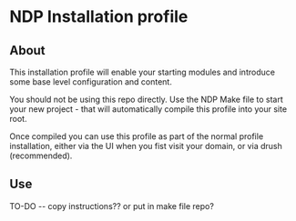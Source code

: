 NDP Installation profile
==========================

About
--------------------------

This installation profile will enable your starting modules and introduce some base level configuration and content. 

You should not be using this repo directly. Use the NDP Make file to start your new project - that will automatically compile this profile into your site root. 

Once compiled you can use this profile as part of the normal profile installation, either via the UI when you fist visit your domain, or via drush (recommended).


Use
--------------------------

TO-DO -- copy instructions?? or put in make file repo?
